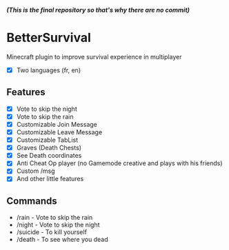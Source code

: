 ***(This is the final repository so that's why there are no commit)***

# BetterSurvival
Minecraft plugin to improve survival experience in multiplayer 

- [x] Two languages (fr, en)
## Features
- [x] Vote to skip the night
- [x] Vote to skip the rain
- [x] Customizable Join Message
- [x] Customizable Leave Message
- [x] Customizable TabList
- [x] Graves (Death Chests)
- [x] See Death coordinates
- [x] Anti Cheat Op player (no Gamemode creative and plays with his friends)
- [x] Custom /msg
- [x] And other little features

## Commands
- /rain - Vote to skip the rain
- /night - Vote to skip the night
- /suicide - To kill yourself
- /death - To see where you dead
